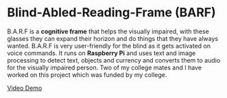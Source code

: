 # Blind-Abled-Reading-Frame (BARF)
B.A.R.F is a **cognitive frame** that helps the visually impaired, with these glasses they can expand their horizon and do things that they have always wanted. B.A.R.F is very user-friendly for the blind as it gets activated on voice commands. It runs on **Raspberry Pi** and uses text and image processing to detect text, objects and currency and converts them to audio for the visually impaired person. Two of my college mates and I have worked on this project which was funded by my college.

[Video Demo](https://drive.google.com/file/d/1tPDXGr1TeiVFCNE4Ggj-Iy87eWOx3T0J/view?usp=sharing)
